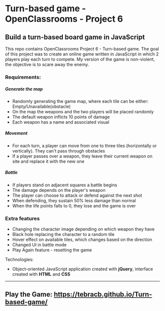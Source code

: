 # Turn-based game - OpenClassrooms - Project 6
## Build a turn-based board game in JavaScript

This repo contains OpenClassrooms Project 6 - Turn-based game. The goal of this project was to create an online game written in JavaScript in which 2 players play each turn to compete. My version of the game is non-violent, the objective is to scare away the enemy.

### Requirements: 

##### Generate the map
* Randomly generating the game map, where each tile can be either: Empty/Unavailable(obstacle)
* On the map the weapons and the two players will be placed randomly 
* The default weapon inflicts 10 points of damage
* Each weapon has a name and associated visual

##### Movement
* For each turn, a player can move from one to three tiles (horizontally or vertically). They can't pass through obstacles
* If a player passes over a weapon, they leave their current weapon on site and replace it with the new one

##### Battle
* If players stand on adjacent squares a battle begins
* The damage depends on the player's weapon
* The player can choose to attack or defend against the next shot
* When defending, they sustain 50% less damage than normal
* When the life points falls to 0, they lose and the game is over

### Extra features
* Changing the character image depending on which weapon they have
* Black hole replacing the character to a random tile
* Hover effect on available tiles, which changes based on the direction
* Changed UI in battle mode
* Play Again feature - resetting the game


Technologies:
* Object-oriented JavaScript application created with **jQuery**, interface created with **HTML** and **CSS**
---

## Play the Game: https://tebracb.github.io/Turn-based-game/
